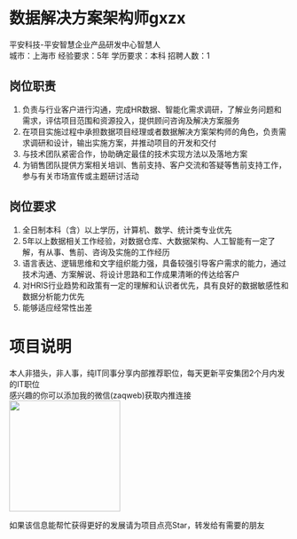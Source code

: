 # 数据解决方案架构师gxzx
平安科技-平安智慧企业产品研发中心智慧人  
城市：上海市 经验要求：5年 学历要求：本科  招聘人数：1

## 岗位职责
1.  负责与行业客户进行沟通，完成HR数据、智能化需求调研，了解业务问题和需求，评估项目范围和资源投入，提供顾问咨询及解决方案服务   
2. 在项目实施过程中承担数据项目经理或者数据解决方案架构师的角色，负责需求调研和设计，输出实施方案，并推动项目的开发和交付   
3. 与技术团队紧密合作，协助确定最佳的技术实现方法以及落地方案   
4. 为销售团队提供方案相关培训、售前支持、客户交流和答疑等售前支持工作，参与有关市场宣传或主题研讨活动

## 岗位要求
1. 全日制本科（含）以上学历，计算机、数学、统计类专业优先   
2. 5年以上数据相关工作经验，对数据仓库、大数据架构、人工智能有一定了解，有从事、售前、咨询及实施的工作经历   
3. 语言表达、逻辑思维和文字组织能力强，具备较强引导客户需求的能力，通过技术沟通、方案解说、将设计思路和工作成果清晰的传达给客户   
4. 对HRIS行业趋势和政策有一定的理解和认识者优先，具有良好的数据敏感性和数据分析能力优先   
5. 能够适应经常性出差

# 项目说明

本人非猎头，非人事，纯IT同事分享内部推荐职位，每天更新平安集团2个月内发的IT职位  
感兴趣的你可以添加我的微信(zaqweb)获取内推连接  
<img src="https://github.com/zaqweb/PA-IT-JOBS/blob/master/WechatICode.jpeg"  height="200" width="200">

如果该信息能帮忙获得更好的发展请为项目点亮Star，转发给有需要的朋友




